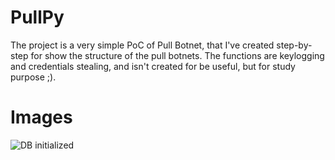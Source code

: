 # PullPy

The project is a very simple PoC of Pull Botnet, that I've created step-by-step for show the structure of the pull botnets.
The functions are keylogging and credentials stealing, and isn't created for be useful, but for study purpose ;).


# Images

![DB initialized](https://www.inforge.net/forum/attachments/1528633885620-png.28213/)
